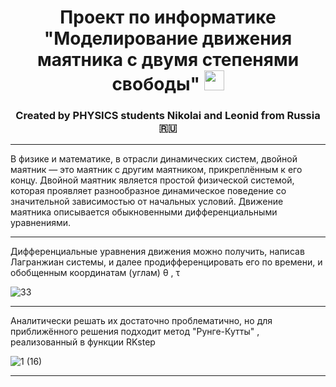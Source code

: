 <h1 align="center">Проект по информатике "Моделирование движения маятника с двумя степенями свободы"
<img src="https://github.com/blackcater/blackcater/raw/main/images/Hi.gif" height="32"/></h1>
<h3 align="center">Created by PHYSICS students Nikolai and Leonid from Russia 🇷🇺</h3>

____

В физике и математике, в отрасли динамических систем, двойной маятник — это маятник с другим маятником, прикреплённым к его концу. Двойной маятник является простой физической системой, которая проявляет разнообразное динамическое поведение со значительной зависимостью от начальных условий. Движение маятника описывается обыкновенными дифференциальными уравнениями.

____

Дифференциальные уравнения движения можно получить, написав Лагранжиан системы, и далее продифференцировать его по времени, и обобщенным координатам (углам) &theta; , &tau;

![33](https://user-images.githubusercontent.com/91532990/208384956-3279e305-a206-48e5-b0c3-42d3db1b551f.jpg)


____

Аналитически решать их достаточно проблематично, но для приближённого решения подходит метод "Рунге-Кутты" , реализованный в функции RKstep

![1 (16)](https://user-images.githubusercontent.com/91532990/208382252-856285fa-0bb2-4325-a718-65f0e776e2ee.jpg)

____


